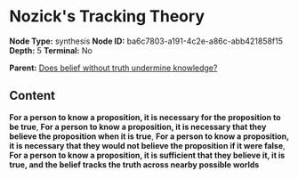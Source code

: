 # Nozick's Tracking Theory

**Node Type:** synthesis
**Node ID:** ba6c7803-a191-4c2e-a86c-abb421858f15
**Depth:** 5
**Terminal:** No

**Parent:** [Does belief without truth undermine knowledge?](does-belief-without-truth-undermine-knowledge-antithesis-0a2e1545-2192-428b-80ba-50729036d648.md)

## Content

**For a person to know a proposition, it is necessary for the proposition to be true**, **For a person to know a proposition, it is necessary that they believe the proposition when it is true**, **For a person to know a proposition, it is necessary that they would not believe the proposition if it were false**, **For a person to know a proposition, it is sufficient that they believe it, it is true, and the belief tracks the truth across nearby possible worlds**
